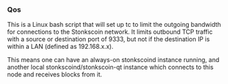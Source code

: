 ### Qos ###

This is a Linux bash script that will set up tc to limit the outgoing bandwidth for connections to the Stonkscoin network. It limits outbound TCP traffic with a source or destination port of 9333, but not if the destination IP is within a LAN (defined as 192.168.x.x).

This means one can have an always-on stonkscoind instance running, and another local stonkscoind/stonkscoin-qt instance which connects to this node and receives blocks from it.
